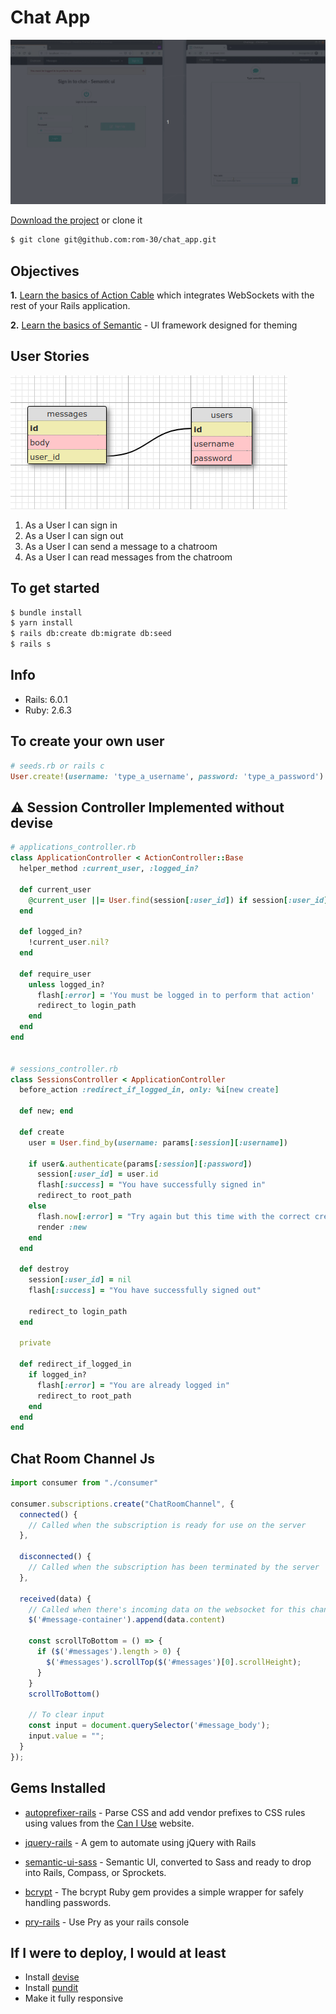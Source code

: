 # Chat App

![Demo](app/assets/images/demo.gif)

[Download the project](https://github.com/rom-30/chat_app/archive/master.zip) or clone it

```bash
$ git clone git@github.com:rom-30/chat_app.git
```

## Objectives
**1.** [Learn the basics of Action Cable](https://guides.rubyonrails.org) which integrates WebSockets with the rest of your Rails application.

**2.** [Learn the basics of Semantic](https://semantic-ui.com/introduction/getting-started.html) - UI framework designed for theming


## User Stories
![Schema](./app/assets/images/schema.png)

1. As a User I can sign in
2. As a User I can sign out
3. As a User I can send a message to a chatroom
4. As a User I can read messages from the chatroom


## To get started
```bash
$ bundle install
$ yarn install
$ rails db:create db:migrate db:seed
$ rails s
```
## Info
* Rails: 6.0.1
* Ruby: 2.6.3

## To create your own user
```ruby
# seeds.rb or rails c
User.create!(username: 'type_a_username', password: 'type_a_password')
```

## :warning: Session Controller Implemented without devise

```ruby
# applications_controller.rb
class ApplicationController < ActionController::Base
  helper_method :current_user, :logged_in?

  def current_user
    @current_user ||= User.find(session[:user_id]) if session[:user_id]
  end

  def logged_in?
    !current_user.nil?
  end

  def require_user
    unless logged_in?
      flash[:error] = 'You must be logged in to perform that action'
      redirect_to login_path
    end
  end
end


# sessions_controller.rb
class SessionsController < ApplicationController
  before_action :redirect_if_logged_in, only: %i[new create]

  def new; end

  def create
    user = User.find_by(username: params[:session][:username])

    if user&.authenticate(params[:session][:password])
      session[:user_id] = user.id
      flash[:success] = "You have successfully signed in"
      redirect_to root_path
    else
      flash.now[:error] = "Try again but this time with the correct credentials okay!!!"
      render :new
    end
  end

  def destroy
    session[:user_id] = nil
    flash[:success] = "You have successfully signed out"

    redirect_to login_path
  end

  private

  def redirect_if_logged_in
    if logged_in?
      flash[:error] = "You are already logged in"
      redirect_to root_path
    end
  end
end

``` 
## Chat Room Channel Js
```js
import consumer from "./consumer"

consumer.subscriptions.create("ChatRoomChannel", {
  connected() {
    // Called when the subscription is ready for use on the server
  },

  disconnected() {
    // Called when the subscription has been terminated by the server
  },

  received(data) {
    // Called when there's incoming data on the websocket for this channel
    $('#message-container').append(data.content)

    const scrollToBottom = () => {
      if ($('#messages').length > 0) {
        $('#messages').scrollTop($('#messages')[0].scrollHeight);
      }
    }
    scrollToBottom()

    // To clear input
    const input = document.querySelector('#message_body');
    input.value = "";
  }
});

```

## Gems Installed
* [autoprefixer\-rails](https://github.com/ai/autoprefixer-rails) - Parse CSS and add vendor prefixes to CSS rules using values from the [Can I Use](https://caniuse.com/) website.

* [jquery-rails](https://github.com/rails/jquery-rails) - A gem to automate using jQuery with Rails

* [semantic-ui-sass](https://github.com/doabit/semantic-ui-sass) - Semantic UI, converted to Sass and ready to drop into Rails, Compass, or Sprockets.

* [bcrypt](https://github.com/codahale/bcrypt-ruby) - The bcrypt Ruby gem provides a simple wrapper for safely handling passwords.

* [pry-rails](https://github.com/rweng/pry-rails) - Use Pry as your rails console

## If I were to deploy, I would at least
* Install [devise](https://github.com/heartcombo/devise)
* Install [pundit](https://github.com/varvet/pundit)
* Make it fully responsive

